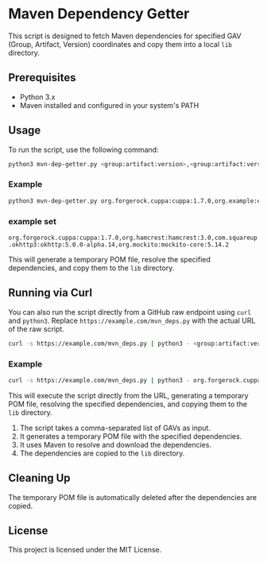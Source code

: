# Maven Dependency Getter

This script is designed to fetch Maven dependencies for specified GAV (Group, Artifact, Version) coordinates and copy them into a local `lib` directory.

## Prerequisites

- Python 3.x
- Maven installed and configured in your system's PATH

## Usage

To run the script, use the following command:

```bash
python3 mvn-dep-getter.py <group:artifact:version>,<group:artifact:version>,... <output_directory>
```

### Example

```bash
python3 mvn-dep-getter.py org.forgerock.cuppa:cuppa:1.7.0,org.example:example-artifact:1.0.0 lib
```

### example set

`org.forgerock.cuppa:cuppa:1.7.0,org.hamcrest:hamcrest:3.0,com.squareup.okhttp3:okhttp:5.0.0-alpha.14,org.mockito:mockito-core:5.14.2`

This will generate a temporary POM file, resolve the specified dependencies, and copy them to the `lib` directory.

## Running via Curl

You can also run the script directly from a GitHub raw endpoint using `curl` and `python3`. Replace `https://example.com/mvn_deps.py` with the actual URL of the raw script.

```bash
curl -s https://example.com/mvn_deps.py | python3 - <group:artifact:version>,<group:artifact:version>,... <output_directory>
```

### Example

```bash
curl -s https://example.com/mvn_deps.py | python3 - org.forgerock.cuppa:cuppa:1.7.0,org.example:example-artifact:1.0.0 lib
```

This will execute the script directly from the URL, generating a temporary POM file, resolving the specified dependencies, and copying them to the `lib` directory.

1. The script takes a comma-separated list of GAVs as input.
2. It generates a temporary POM file with the specified dependencies.
3. It uses Maven to resolve and download the dependencies.
4. The dependencies are copied to the `lib` directory.

## Cleaning Up

The temporary POM file is automatically deleted after the dependencies are copied.

## License

This project is licensed under the MIT License.
